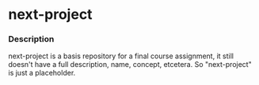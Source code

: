 # next-project
### Description
next-project is a basis repository for a final course assignment, it still doesn't have a full description, name, concept, etcetera. So "next-project" is just a placeholder.